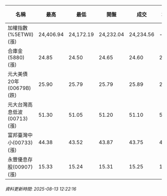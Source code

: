 | 名稱 | 最高 | 最低 | 開盤 | 成交 | 均價 | 成交金額(億) | 昨收 | 漲跌幅 | 漲跌 | 總量 | 昨量 | 振幅 |
| -------- | -------- | -------- | -------- |-------- | -------- | -------- |-------- |-------- |-------- | -------- | -------- |-------- |
|加權指數(%5ETWII) (漲)|24,406.94|24,172.19|24,232.04|24,234.56|-|4,388.88|24,158.36|0.32%|76.20|7,238,419|0|0.97%|
|合庫金(5880) (漲)|24.85|24.50|24.65|24.60|24.61|3.86|24.50|0.41%|0.10|15,700|18,455|1.43%|
|元大美債20年(00679B) (跌)|25.90|25.79|25.79|25.89|25.83|8.35|25.95|0.23%|0.06|32,298|17,954|0.42%|
|元大台灣高息低波(00713) (漲)|51.30|51.05|51.20|51.10|51.16|3.41|51.00|0.20%|0.10|6,663|8,984|0.49%|
|富邦臺灣中小(00733) (漲)|44.38|43.52|43.87|43.75|43.91|0.425|43.57|0.41%|0.18|968|733|1.97%|
|永豐優息存股(00907) (漲)|15.33|15.24|15.31|15.25|15.28|0.114|15.23|0.13%|0.02|745|711|0.59%|
###### 資料更新時間: 2025-08-13 12:22:16